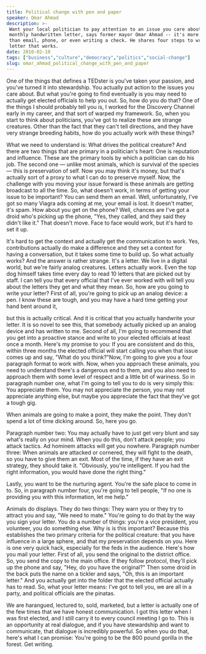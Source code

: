 ```yaml
---
title: Political change with pen and paper
speaker: Omar Ahmad
description: >-
 Want your local politician to pay attention to an issue you care about? Send a
 monthly handwritten letter, says former mayor Omar Ahmad -- it's more effective
 than email, phone, or even writing a check. He shares four steps to writing a
 letter that works.
date: 2010-02-10
tags: ["business","culture","democracy","politics","social-change"]
slug: omar_ahmad_political_change_with_pen_and_paper
---
```


One of the things that defines a TEDster is you've taken your passion, and you've turned
it into stewardship. You actually put action to the issues you care about. But what you're
going to find eventually is you may need to actually get elected officials to help you
out. So, how do you do that? One of the things I should probably tell you is, I worked for
the Discovery Channel early in my career, and that sort of warped my framework. So, when
you start to think about politicians, you've got to realize these are strange creatures.
Other than the fact that they can't tell directions, and they have very strange breeding
habits, how do you actually work with these things? 

What we need to understand is: What drives the political creature? And there are two
things that are primary in a politician's heart: One is reputation and influence. These
are the primary tools by which a politician can do his job. The second one — unlike most
animals, which is survival of the species — this is preservation of self. Now you may
think it's money, but that's actually sort of a proxy to what I can do to preserve
myself. Now, the challenge with you moving your issue forward is these animals are getting
broadcast to all the time. So, what doesn't work, in terms of getting your issue to be
important? You can send them an email. Well, unfortunately, I've got so many Viagra ads
coming at me, your email is lost. It doesn't matter, it's spam. How about you get on the
phone? Well, chances are I've got a droid who's picking up the phone, "Yes, they called,
and they said they didn't like it." That doesn't move. Face to face would work, but it's
hard to set it up.

It's hard to get the context and actually get the communication to work. Yes,
contributions actually do make a difference and they set a context for having a
conversation, but it takes some time to build up. So what actually works? And the answer is
rather strange. It's a letter. We live in a digital world, but we're fairly analog
creatures. Letters actually work. Even the top dog himself takes time every day to read 10
letters that are picked out by staff. I can tell you that every official that I've ever
worked with will tell you about the letters they get and what they mean. So, how are you
going to write your letter? First of all, you're going to pick up an analog device: a pen.
I know these are tough, and you may have a hard time getting your hand bent around it,

but this is actually critical. And it is critical that you actually handwrite your letter.
It is so novel to see this, that somebody actually picked up an analog device and has
written to me. Second of all, I'm going to recommend that you get into a proactive stance
and write to your elected officials at least once a month. Here's my promise to you: If
you are consistent and do this, within three months the elected official will start
calling you when that issue comes up and say, "What do you think?"Now, I'm going to give
you a four paragraph format to work with. Now, when you approach these animals, you need
to understand there's a dangerous end to them, and you also need to approach them with
some level of respect and a little bit of wariness. So in paragraph number one, what I'm
going to tell you to do is very simply this: You appreciate them. You may not appreciate
the person, you may not appreciate anything else, but maybe you appreciate the fact that
they've got a tough gig.

When animals are going to make a point, they make the point. They don't spend a lot of
time dicking around. So, here you go. 

Paragraph number two: You may actually have to just get very blunt and say what's really
on your mind. When you do this, don't attack people; you attack tactics. Ad hominem
attacks will get you nowhere. Paragraph number three: When animals are attacked or
cornered, they will fight to the death, so you have to give them an exit. Most of the
time, if they have an exit strategy, they should take it. "Obviously, you're intelligent.
If you had the right information, you would have done the right thing."

Lastly, you want to be the nurturing agent. You're the safe place to come in to. So, in
paragraph number four, you're going to tell people, "If no one is providing you with this
information, let me help." 

Animals do displays. They do two things: They warn you or they try to attract you and say,
"We need to mate." You're going to do that by the way you sign your letter. You do a
number of things: you're a vice president, you volunteer, you do something else. Why is is
this important? Because this establishes the two primary criteria for the political
creature: that you have influence in a large sphere, and that my preservation depends on
you. Here is one very quick hack, especially for the feds in the audience. Here's how you
mail your letter. First of all, you send the original to the district office. So, you send
the copy to the main office. If they follow protocol, they'll pick up the phone and say,
"Hey, do you have the original?" Then some droid in the back puts the name on a tickler
and says, "Oh, this is an important letter." And you actually get into the folder that the
elected official actually has to read. So, what your letter means: I've got to tell you, we
are all in a party, and political officials are the pinatas.

We are harangued, lectured to, sold, marketed, but a letter is actually one of the few
times that we have honest communication. I got this letter when I was first elected, and I
still carry it to every council meeting I go to. This is an opportunity at real dialogue,
and if you have stewardship and want to communicate, that dialogue is incredibly powerful.
So when you do that, here's what I can promise: You're going to be the 800 pound gorilla
in the forest. Get writing.

<!--
ad_duration=3.33
comment_count=97
event="TED2010"
external_start_time=0
intro_duration=11.82
is_subtitle_required="False"
is_talk_featured="True"
language="en"
language_swap="False"
native_language="en"
number_of_related_talks=6
number_of_speakers=1
number_of_subtitled_videos=33
number_of_tags=5
number_of_talk_download_languages=33
number_of_talk_more_resources=0
number_of_talk_recommendations=0
number_of_talks_take_actions=0
post_ad_duration=0.83
published_timestamp="2010-04-23 08:24:00"
recording_date="2010-02-10"
speaker_description="Technologist, city councilman"
speaker_is_published=1
speaker_name="Omar Ahmad"
speaker_what_others_say="Omar wanted everybody to contribute to a better polity."
talk_name="Political change with pen and paper"
talks_tags=["business","culture","democracy","politics","social-change"]
url_audio="https://download.ted.com/talks/OmarAhmad_2010U.mp3?apikey=acme-roadrunner"
url_photo_speaker="https://pe.tedcdn.com/images/ted/164497_254x191.jpg"
url_photo_talk="https://s3.amazonaws.com/talkstar-photos/uploads/568c346d-40b8-4d7d-b772-32f85f6510de/OmarAhmad_2010U-embed.jpg"
url_webpage="https://www.ted.com/talks/omar_ahmad_political_change_with_pen_and_paper"
video_type_name="TED Stage Talk"
-->